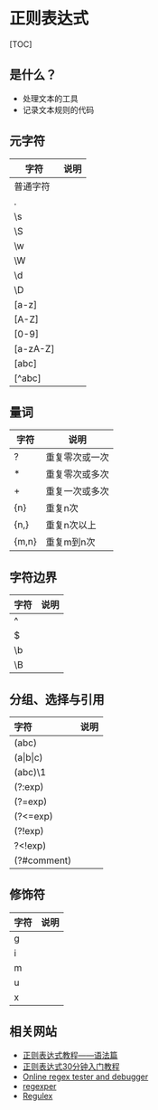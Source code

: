 正则表达式
===========

[TOC]

## 是什么？

* 处理文本的工具
* 记录文本规则的代码


## 元字符

| 字符     | 说明 |
| -------- | ---- |
| 普通字符 |      |
| .        |      |
| \s       |      |
| \S       |      |
| \w       |      |
| \W       |      |
| \d       |      |
| \D       |      |
| [a-z]       |      |
| [A-Z]       |      |
| [0-9]       |      |
| [a-zA-Z] | |
| [abc] | |
| [^abc] | |


## 量词

| 字符  | 说明           |
| ----- | -------------- |
| ?     | 重复零次或一次 |
| *     | 重复零次或多次 |
| +     | 重复一次或多次 |
| {n}   | 重复n次        |
| {n,}  | 重复n次以上    |
| {m,n} | 重复m到n次     |


## 字符边界

| 字符 | 说明 |
| ---- | ---- |
| ^    |      |
| $    |      |
| \b   |      |
| \B   |      |


## 分组、选择与引用
| 字符 | 说明 |
| :--- | ---- |
| (abc)    |  |
| (a\|b\|c)    |  |
| (abc)\1   |  |
| (?:exp) | |
| (?=exp) | |
| (?<=exp) | |
| (?!exp) | |
| ?<!exp) | |
| (?#comment) | |


## 修饰符
| 字符 | 说明 |
| ---- | ---- |
| g    |      |
| i    |      |
| m    |      |
| u    |      |
| x    |      |


## 相关网站

* [正则表达式教程——语法篇](https://zhuanlan.zhihu.com/p/28672572)
* [正则表达式30分钟入门教程](https://www.jb51.net/tools/zhengze.html)
* [Online regex tester and debugger](https://regex101.com/)
* [regexper](https://regexper.com/ "将正则图形化显示")
* [Regulex](https://jex.im/regulex "将正则图形化显示")